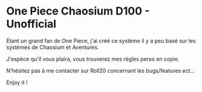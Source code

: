 # One Piece Chaosium D100 - Unofficial

Étant un grand fan de One Piece, j'ai créé ce système il y a peu basé sur les systèmes de Chaosium et Aventures.

J'espèce qu'il vous plaira, vous trouverez mes règles perso en copie.

N'hésitez pas à me contacter sur Roll20 concernant les bugs/features ect...

Enjoy it !